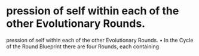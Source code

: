 # pression of self within each of the other Evolutionary Rounds.

pression of self within each of the other Evolutionary Rounds.
• In the Cycle of the Round Blueprint there are four Rounds, each containing